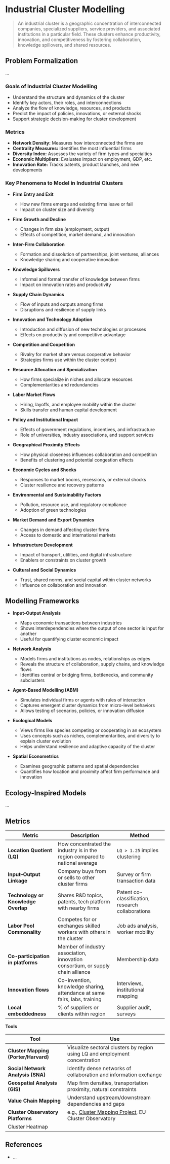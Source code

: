 # Industrial Cluster Modelling

> An industrial cluster is a geographic concentration of interconnected companies, specialized suppliers, service providers, and associated institutions in a particular field. These clusters enhance productivity, innovation, and competitiveness by fostering collaboration, knowledge spillovers, and shared resources.

## Problem Formalization

...

### Goals of Industrial Cluster Modelling

* Understand the structure and dynamics of the cluster
* Identify key actors, their roles, and interconnections
* Analyze the flow of knowledge, resources, and products
* Predict the impact of policies, innovations, or external shocks
* Support strategic decision-making for cluster development

### Metrics

* **Network Density:** Measures how interconnected the firms are
* **Centrality Measures:** Identifies the most influential firms
* **Diversity Index:** Assesses the variety of firm types and specialties
* **Economic Multipliers:** Evaluates impact on employment, GDP, etc.
* **Innovation Rate:** Tracks patents, product launches, and new developments

### Key Phenomena to Model in Industrial Clusters

* **Firm Entry and Exit**

  * How new firms emerge and existing firms leave or fail
  * Impact on cluster size and diversity

* **Firm Growth and Decline**

  * Changes in firm size (employment, output)
  * Effects of competition, market demand, and innovation

* **Inter-Firm Collaboration**

  * Formation and dissolution of partnerships, joint ventures, alliances
  * Knowledge sharing and cooperative innovation

* **Knowledge Spillovers**

  * Informal and formal transfer of knowledge between firms
  * Impact on innovation rates and productivity

* **Supply Chain Dynamics**

  * Flow of inputs and outputs among firms
  * Disruptions and resilience of supply links

* **Innovation and Technology Adoption**

  * Introduction and diffusion of new technologies or processes
  * Effects on productivity and competitive advantage

* **Competition and Coopetition**

  * Rivalry for market share versus cooperative behavior
  * Strategies firms use within the cluster context

* **Resource Allocation and Specialization**

  * How firms specialize in niches and allocate resources
  * Complementarities and redundancies

* **Labor Market Flows**

  * Hiring, layoffs, and employee mobility within the cluster
  * Skills transfer and human capital development

* **Policy and Institutional Impact**

  * Effects of government regulations, incentives, and infrastructure
  * Role of universities, industry associations, and support services

* **Geographical Proximity Effects**

  * How physical closeness influences collaboration and competition
  * Benefits of clustering and potential congestion effects

* **Economic Cycles and Shocks**

  * Responses to market booms, recessions, or external shocks
  * Cluster resilience and recovery patterns

* **Environmental and Sustainability Factors**

  * Pollution, resource use, and regulatory compliance
  * Adoption of green technologies

* **Market Demand and Export Dynamics**

  * Changes in demand affecting cluster firms
  * Access to domestic and international markets

* **Infrastructure Development**

  * Impact of transport, utilities, and digital infrastructure
  * Enablers or constraints on cluster growth

* **Cultural and Social Dynamics**

  * Trust, shared norms, and social capital within cluster networks
  * Influence on collaboration and innovation

## Modelling Frameworks

* **Input-Output Analysis**
  * Maps economic transactions between industries
  * Shows interdependencies where the output of one sector is input for another
  * Useful for quantifying cluster economic impact

* **Network Analysis**

   * Models firms and institutions as nodes, relationships as edges
   * Reveals the structure of collaboration, supply chains, and knowledge flows
   * Identifies central or bridging firms, bottlenecks, and community subclusters

* **Agent-Based Modelling (ABM)**

   * Simulates individual firms or agents with rules of interaction
   * Captures emergent cluster dynamics from micro-level behaviors
   * Allows testing of scenarios, policies, or innovation diffusion

* **Ecological Models**

   * Views firms like species competing or cooperating in an ecosystem
   * Uses concepts such as niches, complementarities, and diversity to explain cluster evolution
   * Helps understand resilience and adaptive capacity of the cluster

* **Spatial Econometrics**

   * Examines geographic patterns and spatial dependencies
   * Quantifies how location and proximity affect firm performance and innovation

## Ecology-Inspired Models

...

## Metrics

| Metric                              | Description                                                                     | Method                                            |
| ----------------------------------- | ------------------------------------------------------------------------------- | ------------------------------------------------- |
| **Location Quotient (LQ)**          | How concentrated the industry is in the region compared to national average     | `LQ > 1.25` implies clustering                    |
| **Input–Output Linkage**            | Company buys from or sells to other cluster firms                               | Survey or firm transaction data                   |
| **Technology or Knowledge Overlap** | Shares R\&D topics, patents, tech platform with nearby firms                    | Patent co-classification, research collaborations |
| **Labor Pool Commonality**          | Competes for or exchanges skilled workers with others in the cluster            | Job ads analysis, worker mobility                 |
| **Co-participation in platforms**   | Member of industry association, innovation consortium, or supply chain alliance | Membership data                                   |
| **Innovation flows**                | Co-invention, knowledge sharing, attendance at same fairs, labs, training       | Interviews, institutional mapping                 |
| **Local embeddedness**              | % of suppliers or clients within region                                         | Supplier audit, surveys                           |

**Tools**

| Tool                                 | Use                                                                                |
| ------------------------------------ | ---------------------------------------------------------------------------------- |
| **Cluster Mapping (Porter/Harvard)** | Visualize sectoral clusters by region using LQ and employment concentration        |
| **Social Network Analysis (SNA)**    | Identify dense networks of collaboration and information exchange                  |
| **Geospatial Analysis (GIS)**        | Map firm densities, transportation proximity, natural constraints                  |
| **Value Chain Mapping**              | Understand upstream/downstream dependencies and gaps                               |
| **Cluster Observatory Platforms**    | e.g., [Cluster Mapping Project](https://clustermapping.us), EU Cluster Observatory |
| Cluster Heatmap                      |                                                                                    |



## References

* ...
